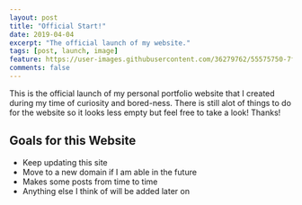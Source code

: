 ```yaml
---
layout: post
title: "Official Start!"
date: 2019-04-04
excerpt: "The official launch of my website."
tags: [post, launch, image]
feature: https://user-images.githubusercontent.com/36279762/55575750-7fd8bc80-56c4-11e9-853a-7ef6fb64cf27.jpg
comments: false
---
```


This is the official launch of my personal portfolio website that I created during my time of curiosity and bored-ness. There is still alot of things to do for the website so it looks less empty but feel free to take a look! Thanks!

## Goals for this Website

 * Keep updating this site
 * Move to a new domain if I am able in the future
 * Makes some posts from time to time
 * Anything else I think of will be added later on
